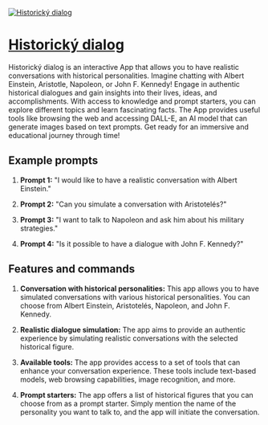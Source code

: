 [![Historický dialog](https://files.oaiusercontent.com/file-qc4VLIXvlajN4nvL5jGJvZQF?se=2123-10-18T09%3A12%3A34Z&sp=r&sv=2021-08-06&sr=b&rscc=max-age%3D31536000%2C%20immutable&rscd=attachment%3B%20filename%3D2ea51d8e-16b3-46a6-ab43-795f2d441d68.png&sig=RFlCri/4vvwFJcLz/1LkKeUkB/mlVS7TyizDQe0qnNA%3D)](https://chat.openai.com/g/g-pkHL8pOA7-historicky-dialog)

# [Historický dialog](https://chat.openai.com/g/g-pkHL8pOA7-historicky-dialog)

Historický dialog is an interactive App that allows you to have realistic conversations with historical personalities. Imagine chatting with Albert Einstein, Aristotle, Napoleon, or John F. Kennedy! Engage in authentic historical dialogues and gain insights into their lives, ideas, and accomplishments. With access to knowledge and prompt starters, you can explore different topics and learn fascinating facts. The App provides useful tools like browsing the web and accessing DALL-E, an AI model that can generate images based on text prompts. Get ready for an immersive and educational journey through time!

## Example prompts

1. **Prompt 1:** "I would like to have a realistic conversation with Albert Einstein."

2. **Prompt 2:** "Can you simulate a conversation with Aristotelés?"

3. **Prompt 3:** "I want to talk to Napoleon and ask him about his military strategies."

4. **Prompt 4:** "Is it possible to have a dialogue with John F. Kennedy?"

## Features and commands

1. **Conversation with historical personalities:** This app allows you to have simulated conversations with various historical personalities. You can choose from Albert Einstein, Aristotelés, Napoleon, and John F. Kennedy.

2. **Realistic dialogue simulation:** The app aims to provide an authentic experience by simulating realistic conversations with the selected historical figure.

3. **Available tools:** The app provides access to a set of tools that can enhance your conversation experience. These tools include text-based models, web browsing capabilities, image recognition, and more.

4. **Prompt starters:** The app offers a list of historical figures that you can choose from as a prompt starter. Simply mention the name of the personality you want to talk to, and the app will initiate the conversation.